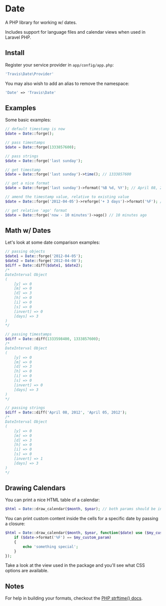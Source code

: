 # Date

A PHP library for working w/ dates.

Includes support for language files and calendar views when used in Laravel PHP.

## Install

Register your service provider in ``app/config/app.php``:

```php
'Travis\Date\Provider'
```

You may also wish to add an alias to remove the namespace:

```php
'Date' => 'Travis\Date'
```

## Examples

Some basic examples:

```php
// default timestamp is now
$date = Date::forge();

// pass timestamps
$date = Date::forge(1333857600);

// pass strings
$date = Date::forge('last sunday');

// get timestamp
$date = Date::forge('last sunday')->time(); // 1333857600

// get a nice format
$date = Date::forge('last sunday')->format('%B %d, %Y'); // April 08, 2012

// amend the timestamp value, relative to existing value
$date = Date::forge('2012-04-05')->reforge('+ 3 days')->format('%F'); // 2012-04-08

// get relative 'ago' format
$date = Date::forge('now - 10 minutes')->ago() // 10 minutes ago
```

## Math w/ Dates

Let's look at some date comparison examples:

```php
// passing objects
$date1 = Date::forge('2012-04-05');
$date2 = Date::forge('2012-04-08');
$diff = Date::diff($date1, $date2);
/*
DateInterval Object
(
    [y] => 0
    [m] => 0
    [d] => 3
    [h] => 0
    [i] => 0
    [s] => 0
    [invert] => 0
    [days] => 3
)
*/

// passing timestamps
$diff = Date::diff(1333598400, 1333857600);
/*
DateInterval Object
(
    [y] => 0
    [m] => 0
    [d] => 3
    [h] => 0
    [i] => 0
    [s] => 0
    [invert] => 0
    [days] => 3
)
*/

// passing strings
$diff = Date::diff('April 08, 2012', 'April 05, 2012');
/*
DateInterval Object
(
    [y] => 0
    [m] => 0
    [d] => 3
    [h] => 0
    [i] => 0
    [s] => 0
    [invert] => 1
    [days] => 3
)
*/
```

## Drawing Calendars

You can print a nice HTML table of a calendar:

```php
$html = Date::draw_calendar($month, $year); // both params should be integers
```

You can print custom content inside the cells for a specific date by passing a closure:

```php
$html = Date::draw_calendar($month, $year, function($date) use ($my_custom_param) {
    if ($date->format('%F') == $my_custom_param)
    {
        echo 'something special';
    }
});
```

Take a look at the view used in the package and you'll see what CSS options are available.

## Notes

For help in building your formats, checkout the [PHP strftime() docs](http://php.net/manual/en/function.strftime.php).